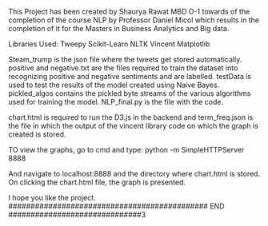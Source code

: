 This Project has been created by Shaurya Rawat MBD O-1 towards of the completion of the course NLP by Professor Daniel Micol which results in the completion of it for the Masters in Business Analytics and Big data. 

Libraries Used:
Tweepy
Scikit-Learn
NLTK
Vincent
Matplotlib

Steam_trump is the json file where the tweets get stored automatically.
positive and negative.txt are the files required to train the dataset into recognizing positive and negative sentiments and are labelled. 
testData is used to test the results of the model created using Naive Bayes.
pickled_algos contains the pickled byte streams of the various algorithms used for training the model. NLP_final.py is the file with the code. 

chart.html is required to run the D3.js in the backend and term_freq.json is the file in which the output of the vincent library code on which the graph is created is stored.

TO view the graphs, go to cmd and type:
python -m SimpleHTTPServer 8888

And navigate to localhost:8888 and the directory where chart.html is stored. On clicking the chart.html file, the graph is presented.


I hope you like the project. 
############################################# END ##############################3